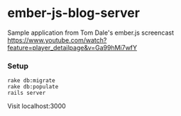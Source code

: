 ember-js-blog-server
====================

Sample application from Tom Dale's ember.js screencast https://www.youtube.com/watch?feature=player_detailpage&v=Ga99hMi7wfY 

### Setup

```text
rake db:migrate
rake db:populate
rails server
```

Visit localhost:3000